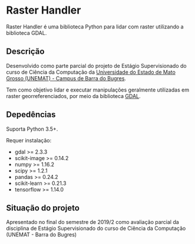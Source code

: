 # Raster Handler

Raster Handler é uma biblioteca Python para lidar com raster utilizando a biblioteca GDAL.

## Descrição

Desenvolvido como parte parcial do projeto de Estágio Supervisionado do curso de Ciência da Computação
da [Universidade do Estado de Mato Grosso (UNEMAT) - Campus de Barra do Bugres](http://bbg.unemat.br). 

Tem como objetivo lidar e executar manipulações geralmente utilizadas em raster georreferenciados,
por meio da biblioteca [GDAL](https://gdal.org/).

## Depedências

Suporta Python 3.5+.

Requer instalação:
- gdal >= 2.3.3
- scikit-image >= 0.14.2
- numpy >= 1.16.2
- scipy >= 1.2.1
- pandas >= 0.24.2
- scikit-learn >= 0.21.3
- tensorflow >= 1.14.0

## Situação do projeto

Apresentado no final do semestre de 2019/2 como avaliação parcial
 da disciplina de Estágio Supervisionado do curso de Ciência da Computação (UNEMAT - Barra do Bugres)


